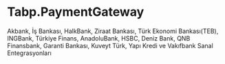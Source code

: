 # Tabp.PaymentGateway
Akbank, İş Bankası, HalkBank, Ziraat Bankası, Türk Ekonomi Bankası(TEB), INGBank, Türkiye Finans, AnadoluBank, HSBC, Deniz Bank, QNB Finansbank, Garanti Bankası, Kuveyt Türk, Yapı Kredi ve Vakıfbank Sanal Entegrasyonları
